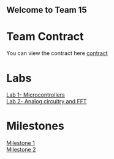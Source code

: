 ## Welcome to Team 15

# Team Contract
You can view the contract here [contract](https://github.com/gururajbhupal/ECE3400-Team15/blob/master/contract.pdf) 

# Labs
[Lab 1- Microcontrollers](/ECE3400-Team15/Lab1)  
[Lab 2- Analog circuitry and FFT](/ECE3400-Team15/Lab2)  

# Milestones
[Milestone 1](/ECE3400-Team15/Milestone1)  
[Milestone 2](/ECE3400-Team15/Milestone2)  
